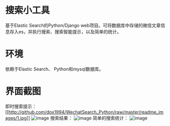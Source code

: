 # 搜索小工具
基于Elastic Search的Python/Django web项目。可将数据库中存储的微信文章信息存入es，并执行搜索、搜索智能提示，以及简单的统计。

# 环境
依赖于Elastic Search、 Python和mysql数据库。

# 界面截图
即时搜索提示：
[[http://github.com/dox1994/WechatSearch_Python/raw/master/readme_images/1.jpg]]
![image](http://github.com/dox1994/WechatSearch_Python/raw/master/readme_images/1.jpg)
搜索结果：
![image](http://github.com/dox1994/WechatSearch_Python/raw/master/readme_images/2.jpg)
简单的搜索统计：
![image](http://github.com/dox1994/WechatSearch_Python/raw/master/readme_images/3.jpg)
